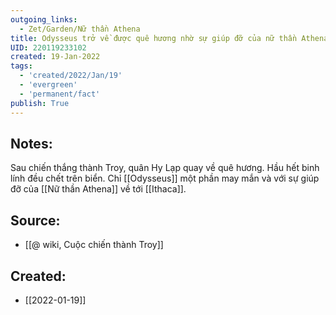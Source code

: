 ```yaml
---
outgoing_links:
  - Zet/Garden/Nữ thần Athena
title: Odysseus trở về được quê hương nhờ sự giúp đỡ của nữ thần Athena
UID: 220119233102
created: 19-Jan-2022
tags:
  - 'created/2022/Jan/19'
  - 'evergreen'
  - 'permanent/fact'
publish: True
---
```

## Notes:
Sau chiến thắng thành Troy, quân Hy Lạp quay về quê hương. Hầu hết binh lính đều chết trên biển. Chỉ [[Odysseus]] một phần may mắn và với sự giúp đỡ của [[Nữ thần Athena]] về tới [[Ithaca]].

## Source:
- [[@ wiki, Cuộc chiến thành Troy]]



## Created:
- [[2022-01-19]]
